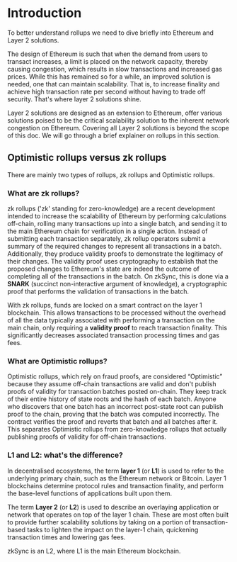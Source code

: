 # Introduction

To better understand rollups we need to dive briefly into Ethereum and Layer 2 solutions.

The design of Ethereum is such that when the demand from users to transact increases, a limit is placed on the network capacity, thereby causing congestion, which results in slow transactions and increased gas prices.
While this has remained so for a while, an improved solution is needed, one that can maintain scalability.
That is, to increase finality and achieve high transaction rate per second without having to trade off security. That's where layer 2 solutions shine.

Layer 2 solutions are designed as an extension to Ethereum, offer various solutions poised to be the critical scalability solution to the inherent network congestion on Ethereum. Covering all Layer 2 solutions is beyond the scope of this doc.
We will go through a brief explainer on rollups in this section.

## Optimistic rollups versus zk rollups

There are mainly two types of rollups, zk rollups and Optimistic rollups.

### What are zk rollups?

zk rollups ('zk' standing for zero-knowledge) are a recent development intended to increase the scalability of Ethereum by performing calculations off-chain, rolling many transactions up into a single batch, and sending it to the main Ethereum chain for verification in a single action. 
Instead of submitting each transaction separately, zk rollup operators submit a summary of the required changes to represent all transactions in a batch. Additionally, they produce validity proofs to demonstrate the legitimacy of their changes.
The validity proof uses cryptography to establish that the proposed changes to Ethereum's state are indeed the outcome of completing all of the transactions in the batch.
On zkSync, this is done via a **SNARK** (succinct non-interactive argument of knowledge), a cryptographic proof that performs the validation of transactions in the batch.

With zk rollups, funds are locked on a smart contract on the layer 1 blockchain. 
This allows transactions to be processed without the overhead of all the data typically associated with performing a transaction on the main chain, only requiring a **validity proof** to reach transaction finality. This significantly decreases associated transaction processing times and gas fees.

### What are Optimistic rollups?

Optimistic rollups, which rely on fraud proofs, are considered “Optimistic” because they assume off-chain transactions are valid and don't publish proofs of validity for transaction batches posted on-chain. 
They keep track of their entire history of state roots and the hash of each batch. Anyone who discovers that one batch has an incorrect post-state root can publish proof to the chain, proving that the batch was computed incorrectly.
The contract verifies the proof and reverts that batch and all batches after it.
This separates Optimistic rollups from zero-knowledge rollups that actually publishing proofs of validity for off-chain transactions.

### L1 and L2: what's the difference?

In decentralised ecosystems, the term **layer 1** (or **L1**) is used to refer to the underlying primary chain, such as the Ethereum network or Bitcoin. Layer 1 blockchains determine protocol rules and transaction finality,
and perform the base-level functions of applications built upon them.

The term **Layer 2** (or **L2**) is used to describe an overlaying application or network that operates on top of the layer 1 chain. These are most often built to provide further scalability solutions by taking on a portion of transaction-based tasks to lighten the impact on the layer-1 chain, quickening transaction times and lowering gas fees.

zkSync is an L2, where L1 is the main Ethereum blockchain.